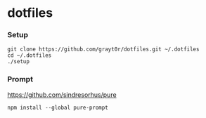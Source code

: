 # dotfiles

### Setup

```
git clone https://github.com/grayt0r/dotfiles.git ~/.dotfiles
cd ~/.dotfiles
./setup
```

### Prompt

https://github.com/sindresorhus/pure

```
npm install --global pure-prompt
```